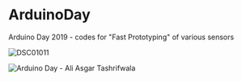 # ArduinoDay
Arduino Day 2019 - codes for "Fast Prototyping" of various sensors

![DSC01011](https://user-images.githubusercontent.com/15716059/54493639-a915e200-48a8-11e9-95da-a5dd28f9b58d.JPG)

![Arduino Day - Ali Asgar Tashrifwala](https://user-images.githubusercontent.com/15716059/54493664-f09c6e00-48a8-11e9-8080-c8e8a4fbae78.png)
